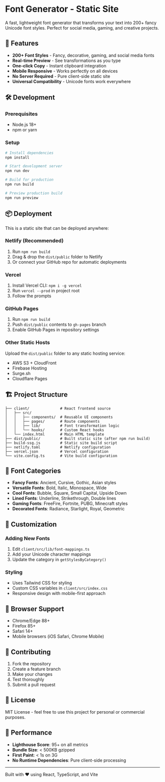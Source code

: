 # Font Generator - Static Site

A fast, lightweight font generator that transforms your text into 200+ fancy Unicode font styles. Perfect for social media, gaming, and creative projects.

## 🚀 Features

- **200+ Font Styles** - Fancy, decorative, gaming, and social media fonts
- **Real-time Preview** - See transformations as you type
- **One-click Copy** - Instant clipboard integration
- **Mobile Responsive** - Works perfectly on all devices
- **No Server Required** - Pure client-side static site
- **Universal Compatibility** - Unicode fonts work everywhere

## 🛠️ Development

### Prerequisites
- Node.js 18+ 
- npm or yarn

### Setup
```bash
# Install dependencies
npm install

# Start development server
npm run dev

# Build for production
npm run build

# Preview production build
npm run preview
```

## 📦 Deployment

This is a static site that can be deployed anywhere:

### Netlify (Recommended)
1. Run `npm run build`
2. Drag & drop the `dist/public` folder to Netlify
3. Or connect your GitHub repo for automatic deployments

### Vercel
1. Install Vercel CLI: `npm i -g vercel`
2. Run `vercel --prod` in project root
3. Follow the prompts

### GitHub Pages
1. Run `npm run build`
2. Push `dist/public` contents to `gh-pages` branch
3. Enable GitHub Pages in repository settings

### Other Static Hosts
Upload the `dist/public` folder to any static hosting service:
- AWS S3 + CloudFront
- Firebase Hosting
- Surge.sh
- Cloudflare Pages

## 🏗️ Project Structure

```
├── client/              # React frontend source
│   ├── src/
│   │   ├── components/  # Reusable UI components
│   │   ├── pages/       # Route components
│   │   ├── lib/         # Font transformation logic
│   │   └── hooks/       # Custom React hooks
│   └── index.html       # Main HTML template
├── dist/public/         # Built static site (after npm run build)
├── build-ssg.js         # Static site build script
├── netlify.toml         # Netlify configuration
├── vercel.json          # Vercel configuration
└── vite.config.ts       # Vite build configuration
```

## 🎨 Font Categories

- **Fancy Fonts**: Ancient, Cursive, Gothic, Asian styles
- **Versatile Fonts**: Bold, Italic, Monospace, Wide
- **Cool Fonts**: Bubble, Square, Small Capital, Upside Down
- **Lined Fonts**: Underline, Strikethrough, Double lines
- **Gaming Fonts**: FreeFire, Fortnite, PUBG, Minecraft styles
- **Decorated Fonts**: Radiance, Starlight, Royal, Geometric

## 🔧 Customization

### Adding New Fonts
1. Edit `client/src/lib/font-mappings.ts`
2. Add your Unicode character mappings
3. Update the category in `getStylesByCategory()`

### Styling
- Uses Tailwind CSS for styling
- Custom CSS variables in `client/src/index.css`
- Responsive design with mobile-first approach

## 📱 Browser Support

- Chrome/Edge 88+
- Firefox 85+
- Safari 14+
- Mobile browsers (iOS Safari, Chrome Mobile)

## 🤝 Contributing

1. Fork the repository
2. Create a feature branch
3. Make your changes
4. Test thoroughly
5. Submit a pull request

## 📄 License

MIT License - feel free to use this project for personal or commercial purposes.

## 🌟 Performance

- **Lighthouse Score**: 95+ on all metrics
- **Bundle Size**: < 500KB gzipped
- **First Paint**: < 1s on 3G
- **No Runtime Dependencies**: Pure client-side processing

---

Built with ❤️ using React, TypeScript, and Vite